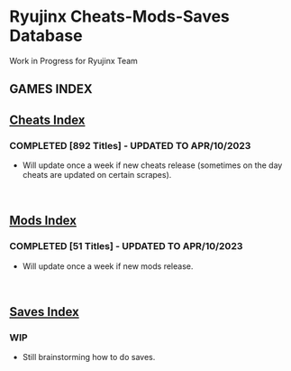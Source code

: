 # Ryujinx Cheats-Mods-Saves Database 

Work in Progress for Ryujinx Team


## GAMES INDEX

## [Cheats Index](Cheats.md)
### COMPLETED [892 Titles] - UPDATED TO APR/10/2023
- Will update once a week if new cheats release (sometimes on the day cheats are updated on certain scrapes).
</br>

## [Mods Index](Mods.md)
### COMPLETED [51 Titles] - UPDATED TO APR/10/2023
- Will update once a week if new mods release.
</br>

## [Saves Index](Saves.md)
### WIP
- Still brainstorming how to do saves.
